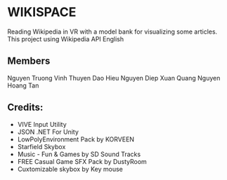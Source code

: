 # WIKISPACE
Reading Wikipedia in VR with a model bank for visualizing some articles.
This project using Wikipedia API English
## Members
Nguyen Truong Vinh Thuyen
Dao Hieu
Nguyen Diep Xuan Quang
Nguyen Hoang Tan
## Credits:
- VIVE Input Utility
- JSON .NET For Unity
- LowPolyEnvironment Pack by KORVEEN
- Starfield Skybox
- Music - Fun & Games by SD Sound Tracks
- FREE Casual Game SFX Pack by DustyRoom
- Cuxtomizable skybox by Key mouse
